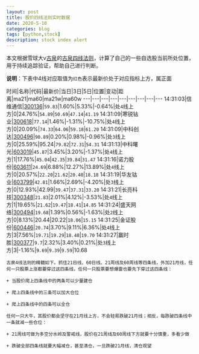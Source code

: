 ```yaml
---
layout: post
title: 股价四线法则实时数据
date: 2020-5-10
categories: blog
tags: [python,stock]
description: stock index alert
---
```



本文根据雪球大v[古泉](https://xueqiu.com/u/7148646888)的[古泉四线法则](https://xueqiu.com/7148646888/130498192)，计算了自己的一些自选股当前所处位置，用于持续追踪验证，帮助自己进行判断。

**说明**：下表中4线对应取值为`红色`表示最新价处于对应指标上方，属正面

时间|名称|代码|最新价|当日|3日|5日|位置|变动|距离|ma21|ma60|ma21w|ma60w
---|---|---|---|---|---|---|---|---
14:31:03|信维通信|[300136](https://xueqiu.com/S/SZ300136)|`59.83`|1.60%|5.33%|-0.64%|处`4`线上方|0|24.76%|`54.89`|`50.69`|`47.14`|`41.19`
14:31:09|寒锐钴业|[300618](https://xueqiu.com/S/SZ300618)|`77.14`|1.46%|-1.31%|-10.75%|处`4`线上方|0|20.09%|`74.33`|`64.06`|`59.18`|`61.20`
14:31:09|中科创达|[300496](https://xueqiu.com/S/SZ300496)|`90.89`|0.20%|0.98%|-0.96%|处`3`线上方|0|25.59%|95.24|`79.82`|`72.31`|`54.31`
14:31:13|中科曙光|[603019](https://xueqiu.com/S/SH603019)|`45.87`|3.45%|3.20%|-1.37%|处`4`线上方|1|17.76%|`45.04`|`42.35`|`39.84`|`31.47`
14:31:16|诺力股份|[603611](https://xueqiu.com/S/SH603611)|`24.69`|6.88%|12.27%|13.89%|处`4`线上方|0|20.57%|`22.20`|`21.62`|`20.40`|`18.18`
14:31:19|华友钴业|[603799](https://xueqiu.com/S/SH603799)|`42.81`|1.66%|2.69%|-4.20%|处`3`线上方|0|12.93%|42.99|`39.47`|`37.31`|`33.20`
14:31:21|长亮科技|[300348](https://xueqiu.com/S/SZ300348)|`21.83`|2.01%|4.12%|-3.53%|处`4`线上方|1|19.65%|`21.62`|`19.47`|`18.41`|`14.85`
14:31:24|盛天网络|[300494](https://xueqiu.com/S/SZ300494)|`19.68`|1.39%|0.56%|-1.63%|处`2`线上方|0|8.13%|20.44|20.22|`18.06`|`15.15`
14:31:25|金证股份|[600446](https://xueqiu.com/S/SH600446)|`20.74`|3.70%|9.11%|6.36%|处`4`线上方|3|7.56%|`19.71`|`19.29`|`18.48`|`19.70`
14:31:27|赢时胜|[300377](https://xueqiu.com/S/SZ300377)|`9.7`|2.32%|3.40%|0.21%|处`3`线上方|3|-1.16%|`9.69`|`9.39`|`9.59`|10.68

```
古泉4线法则的精髓如下。抓住21日线、60日线、21周线及60周线等四条线，外加21月线，任何一只股票上涨都要穿过这四条线，任何一只股票要想爆雷也要先下穿过这四条线：

+ 当股价爬上四条线中的两条可以少量建仓

+ 爬上四条线中的三条可以加大仓位

+ 爬上四条线中的四条可以全仓

任何一只大牛，其股价都会坚守在21月线上方，不会轻易跌破21月线；相反，每跌破四条线中一条就减一些仓位：

+ 21周线可做为多空分水岭及警戒线，股价在21周线及60周线下方就要十分慎重，多看少做

+ 跌破全部四条线就要大幅减仓，甚至清仓，一旦跌破21月线，清仓观望
```